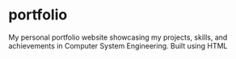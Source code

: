 # portfolio
My personal portfolio website showcasing my projects, skills, and achievements in Computer System Engineering. Built using HTML 
